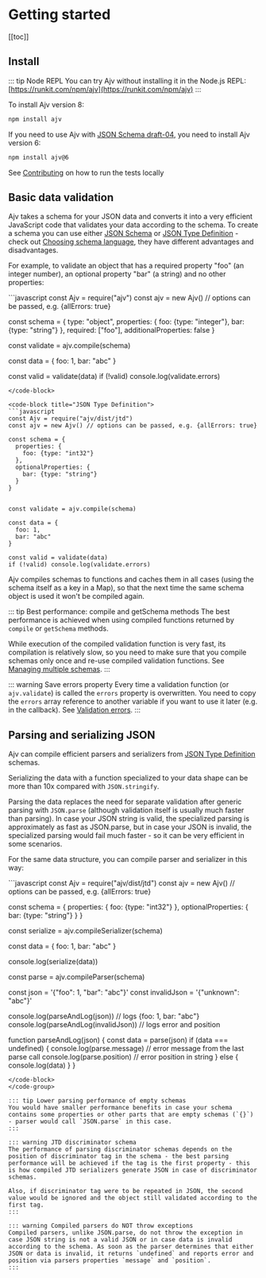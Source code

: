 # Getting started

[[toc]]

## Install

::: tip Node REPL
You can try Ajv without installing it in the Node.js REPL: [https://runkit.com/npm/ajv](https://runkit.com/npm/ajv)
:::

To install Ajv version 8:

```bash
npm install ajv
```

If you need to use Ajv with [JSON Schema draft-04](./schema-language#draft-04), you need to install Ajv version 6:

```bash
npm install ajv@6
```

See [Contributing](../CONTRIBUTING.md) on how to run the tests locally

## Basic data validation

Ajv takes a schema for your JSON data and converts it into a very efficient JavaScript code
that validates your data according to the schema. To create a schema you can use either
[JSON Schema](../json-schema) or [JSON Type Definition](../json-type-definition) - check out [Choosing schema language](./schema-language), they have
different advantages and disadvantages.

For example, to validate an object that has a required property "foo" (an integer number), an optional property "bar" (a string) and no other properties:

<code-group>
<code-block title="JSON Schema">
```javascript
const Ajv = require("ajv")
const ajv = new Ajv() // options can be passed, e.g. {allErrors: true}

const schema = {
  type: "object",
  properties: {
    foo: {type: "integer"},
    bar: {type: "string"}
  },
  required: ["foo"],
  additionalProperties: false
}

const validate = ajv.compile(schema)

const data = {
  foo: 1,
  bar: "abc"
}

const valid = validate(data)
if (!valid) console.log(validate.errors)
```
</code-block>

<code-block title="JSON Type Definition">
```javascript
const Ajv = require("ajv/dist/jtd")
const ajv = new Ajv() // options can be passed, e.g. {allErrors: true}

const schema = {
  properties: {
    foo: {type: "int32"}
  },
  optionalProperties: {
    bar: {type: "string"}
  }
}


const validate = ajv.compile(schema)

const data = {
  foo: 1,
  bar: "abc"
}

const valid = validate(data)
if (!valid) console.log(validate.errors)
```
</code-block>
</code-group>

Ajv compiles schemas to functions and caches them in all cases (using the schema itself as a key in a Map), so that the next time the same schema object is used it won't be compiled again.

::: tip Best performance: compile and getSchema methods
The best performance is achieved when using compiled functions returned by `compile` or `getSchema` methods.

While execution of the compiled validation function is very fast, its compilation is
relatively slow, so you need to make sure that you compile schemas only once and
re-use compiled validation functions. See [Managing multiple schemas](./managing-schemas).
:::

::: warning Save errors property
Every time a validation function (or `ajv.validate`) is called the `errors` property is overwritten. You need to copy the `errors` array reference to another variable if you want to use it later (e.g. in the callback). See [Validation errors](../api.md#validation-errors).
:::

## Parsing and serializing JSON <Badge text="New" />

Ajv can compile efficient parsers and serializers from [JSON Type Definition](../json-type-definition) schemas.

Serializing the data with a function specialized to your data shape can be more than 10x compared with `JSON.stringify`.

Parsing the data replaces the need for separate validation after generic parsing with `JSON.parse` (although validation itself is usually much faster than parsing). In case your JSON string is valid, the specialized parsing is approximately as fast as JSON.parse, but in case your JSON is invalid, the specialized parsing would fail much faster - so it can be very efficient in some scenarios.

For the same data structure, you can compile parser and serializer in this way:

<code-group>
<code-block title="JSON Type Definition">
```javascript
const Ajv = require("ajv/dist/jtd")
const ajv = new Ajv() // options can be passed, e.g. {allErrors: true}

const schema = {
  properties: {
    foo: {type: "int32"}
  },
  optionalProperties: {
    bar: {type: "string"}
  }
}

const serialize = ajv.compileSerializer(schema)

const data = {
  foo: 1,
  bar: "abc"
}

console.log(serialize(data))

const parse = ajv.compileParser(schema)

const json = '{"foo": 1, "bar": "abc"}'
const invalidJson = '{"unknown": "abc"}'

console.log(parseAndLog(json)) // logs {foo: 1, bar: "abc"}
console.log(parseAndLog(invalidJson)) // logs error and position

function parseAndLog(json) {
  const data = parse(json)
  if (data === undefined) {
    console.log(parse.message) // error message from the last parse call
    console.log(parse.position) // error position in string
  } else {
    console.log(data)
  }
}
```
</code-block>
</code-group>

::: tip Lower parsing performance of empty schemas
You would have smaller performance benefits in case your schema contains some properties or other parts that are empty schemas (`{}`) - parser would call `JSON.parse` in this case.
:::

::: warning JTD discriminator schema
The performance of parsing discriminator schemas depends on the position of discriminator tag in the schema - the best parsing performance will be achieved if the tag is the first property - this is how compiled JTD serializers generate JSON in case of discriminator schemas.

Also, if discriminator tag were to be repeated in JSON, the second value would be ignored and the object still validated according to the first tag.
:::

::: warning Compiled parsers do NOT throw exceptions
Compiled parsers, unlike JSON.parse, do not throw the exception in case JSON string is not a valid JSON or in case data is invalid according to the schema. As soon as the parser determines that either JSON or data is invalid, it returns `undefined` and reports error and position via parsers properties `message` and `position`.
:::
